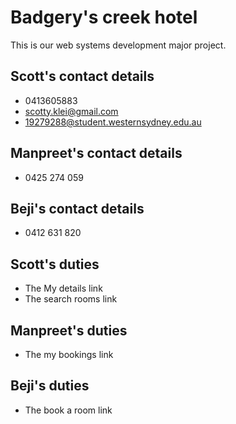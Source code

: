 # Badgery's creek hotel

This is our web systems development major project.

## Scott's contact details
* 0413605883
* scotty.klei@gmail.com
* 19279288@student.westernsydney.edu.au

## Manpreet's contact details
* 0425 274 059

## Beji's contact details
* 0412 631 820

## Scott's duties
* The My details link
* The search rooms link

## Manpreet's duties
* The my bookings link

## Beji's duties
* The book a room link
